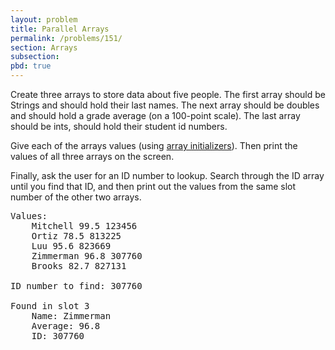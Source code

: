```yaml
---
layout: problem
title: Parallel Arrays
permalink: /problems/151/
section: Arrays
subsection:
pbd: true
---
```

Create three arrays to store data about five people. 
The first array should be Strings and should hold their last names. 
The next array should be doubles and should hold a grade average (on a 100-point scale). 
The last array should be ints, should hold their student id numbers.

Give each of the arrays values (using [array initializers](/problems/150/)). 
Then print the values of all three arrays on the screen.

Finally, ask the user for an ID number to lookup. 
Search through the ID array until you find that ID, 
and then print out the values from the same slot number of the other two arrays.

<pre class="terminal">
Values:
	Mitchell 99.5 123456
	Ortiz 78.5 813225
	Luu 95.6 823669
	Zimmerman 96.8 307760
	Brooks 82.7 827131
	
ID number to find: <kbd>307760</kbd>

Found in slot 3
	Name: Zimmerman
	Average: 96.8
	ID: 307760
</pre>